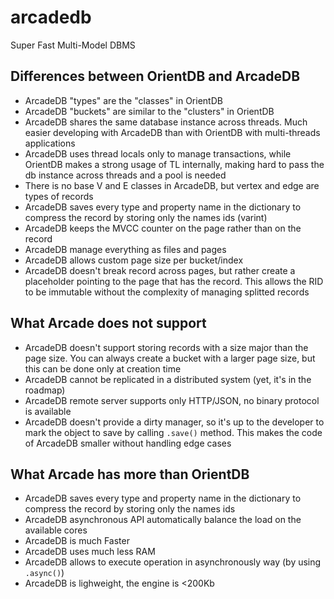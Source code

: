 # arcadedb
Super Fast Multi-Model DBMS

## Differences between OrientDB and ArcadeDB

- ArcadeDB "types" are the "classes" in OrientDB
- ArcadeDB "buckets" are similar to the "clusters" in OrientDB
- ArcadeDB shares the same database instance across threads. Much easier developing with ArcadeDB than with OrientDB with multi-threads applications
- ArcadeDB uses thread locals only to manage transactions, while OrientDB makes a strong usage of TL internally, making hard to pass the db instance across threads and a pool is needed
- There is no base V and E classes in ArcadeDB, but vertex and edge are types of records
- ArcadeDB saves every type and property name in the dictionary to compress the record by storing only the names ids (varint)
- ArcadeDB keeps the MVCC counter on the page rather than on the record
- ArcadeDB manage everything as files and pages
- ArcadeDB allows custom page size per bucket/index
- ArcadeDB doesn't break record across pages, but rather create a placeholder pointing to the page that has the record. This allows the RID to be immutable without the complexity of managing splitted records

## What Arcade does not support

- ArcadeDB doesn't support storing records with a size major than the page size. You can always create a bucket with a larger page size, but this can be done only at creation time
- ArcadeDB cannot be replicated in a distributed system (yet, it's in the roadmap)
- ArcadeDB remote server supports only HTTP/JSON, no binary protocol is available
- ArcadeDB doesn't provide a dirty manager, so it's up to the developer to mark the object to save by calling `.save()` method. This makes the code of ArcadeDB smaller without handling edge cases

## What Arcade has more than OrientDB

- ArcadeDB saves every type and property name in the dictionary to compress the record by storing only the names ids
- ArcadeDB asynchronous API automatically balance the load on the available cores
- ArcadeDB is much Faster
- ArcadeDB uses much less RAM
- ArcadeDB allows to execute operation in asynchronously way (by using `.async()`)
- ArcadeDB is lighweight, the engine is <200Kb
